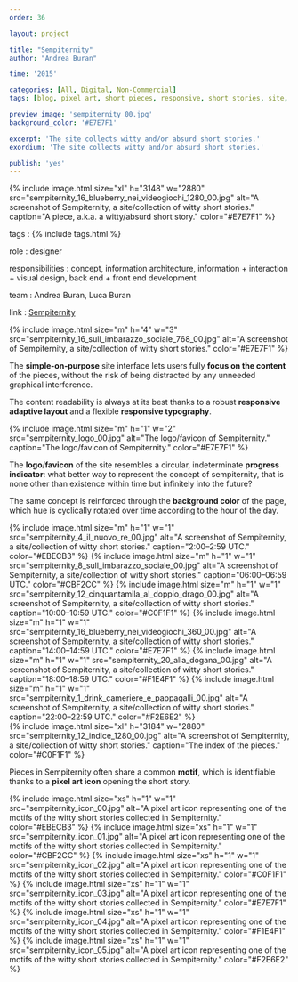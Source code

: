 ```yaml
---
order: 36

layout: project

title: "Sempiternity"
author: "Andrea Buran"

time: '2015'

categories: [All, Digital, Non-Commercial]
tags: [blog, pixel art, short pieces, responsive, short stories, site, times]

preview_image: 'sempiternity_00.jpg'
background_color: '#E7E7F1'

excerpt: 'The site collects witty and/or absurd short stories.'
exordium: 'The site collects witty and/or absurd short stories.'

publish: 'yes'
---
```


<div class="figures">
    {% include image.html
        size="xl"
        h="3148" w="2880"
        src="sempiternity_16_blueberry_nei_videogiochi_1280_00.jpg"
        alt="A screenshot of Sempiternity, a site/collection of witty short stories."
        caption="A piece, a.k.a. a witty/absurd short story."
        color="#E7E7F1"
    %}
</div>

tags
: {% include tags.html %}

role
: designer

responsibilities
: concept, information architecture, information + interaction + visual design, back end + front end development

team
: Andrea Buran, Luca Buran

link
: [Sempiternity](http://www.sempiternity.net/ "Sempiternity")

<div class="figures">
    {% include image.html
        size="m"
        h="4" w="3"
        src="sempiternity_16_sull_imbarazzo_sociale_768_00.jpg"
        alt="A screenshot of Sempiternity, a site/collection of witty short stories."
        color="#E7E7F1"
    %}
</div>

The **simple-on-purpose** site interface lets users fully **focus on the content** of the pieces, without the risk of being distracted by any unneeded graphical interference.

The content readability is always at its best thanks to a robust **responsive adaptive layout** and a flexible **responsive typography**.

<div class="figures">
    {% include image.html
        size="m"
        h="1" w="2"
        src="sempiternity_logo_00.jpg"
        alt="The logo/favicon of Sempiternity."
        caption="The logo/favicon of Sempiternity."
        color="#E7E7F1"
    %}
</div>

The **logo**/**favicon** of the site resembles a circular, indeterminate **progress indicator**: what better way to represent the concept of sempiternity, that is none other than existence within time but infinitely into the future?

The same concept is reinforced through the **background color** of the page, which hue is cyclically rotated over time according to the hour of the day.

<div class="figures">
    {% include image.html
        size="m"
        h="1" w="1"
        src="sempiternity_4_il_nuovo_re_00.jpg"
        alt="A screenshot of Sempiternity, a site/collection of witty short stories."
        caption="2:00–2:59 UTC."
        color="#EBECB3"
    %}
    {% include image.html
        size="m"
        h="1" w="1"
        src="sempiternity_8_sull_imbarazzo_sociale_00.jpg"
        alt="A screenshot of Sempiternity, a site/collection of witty short stories."
        caption="06:00–06:59 UTC."
        color="#CBF2CC"
    %}
    {% include image.html
        size="m"
        h="1" w="1"
        src="sempiternity_12_cinquantamila_al_doppio_drago_00.jpg"
        alt="A screenshot of Sempiternity, a site/collection of witty short stories."
        caption="10:00–10:59 UTC."
        color="#C0F1F1"
    %}
    {% include image.html
        size="m"
        h="1" w="1"
        src="sempiternity_16_blueberry_nei_videogiochi_360_00.jpg"
        alt="A screenshot of Sempiternity, a site/collection of witty short stories."
        caption="14:00–14:59 UTC."
        color="#E7E7F1"
    %}
    {% include image.html
        size="m"
        h="1" w="1"
        src="sempiternity_20_alla_dogana_00.jpg"
        alt="A screenshot of Sempiternity, a site/collection of witty short stories."
        caption="18:00–18:59 UTC."
        color="#F1E4F1"
    %}
    {% include image.html
        size="m"
        h="1" w="1"
        src="sempiternity_1_drink_cameriere_e_pappagalli_00.jpg"
        alt="A screenshot of Sempiternity, a site/collection of witty short stories."
        caption="22:00–22:59 UTC."
        color="#F2E6E2"
    %}
</div>

<div class="figures">
    {% include image.html
        size="xl"
        h="3184" w="2880"
        src="sempiternity_12_indice_1280_00.jpg"
        alt="A screenshot of Sempiternity, a site/collection of witty short stories."
        caption="The index of the pieces."
        color="#C0F1F1"
    %}
</div>

Pieces in Sempiternity often share a common **motif**, which is identifiable thanks to a **pixel art icon** opening the short story.

<div class="figures">
    {% include image.html
        size="xs"
        h="1" w="1"
        src="sempiternity_icon_00.jpg"
        alt="A pixel art icon representing one of the motifs of the witty short stories collected in Sempiternity."
        color="#EBECB3"
    %}
    {% include image.html
        size="xs"
        h="1" w="1"
        src="sempiternity_icon_01.jpg"
        alt="A pixel art icon representing one of the motifs of the witty short stories collected in Sempiternity."
        color="#CBF2CC"
    %}
    {% include image.html
        size="xs"
        h="1" w="1"
        src="sempiternity_icon_02.jpg"
        alt="A pixel art icon representing one of the motifs of the witty short stories collected in Sempiternity."
        color="#C0F1F1"
    %}
    {% include image.html
        size="xs"
        h="1" w="1"
        src="sempiternity_icon_03.jpg"
        alt="A pixel art icon representing one of the motifs of the witty short stories collected in Sempiternity."
        color="#E7E7F1"
    %}
    {% include image.html
        size="xs"
        h="1" w="1"
        src="sempiternity_icon_04.jpg"
        alt="A pixel art icon representing one of the motifs of the witty short stories collected in Sempiternity."
        color="#F1E4F1"
    %}
    {% include image.html
        size="xs"
        h="1" w="1"
        src="sempiternity_icon_05.jpg"
        alt="A pixel art icon representing one of the motifs of the witty short stories collected in Sempiternity."
        color="#F2E6E2"
    %}
</div>
